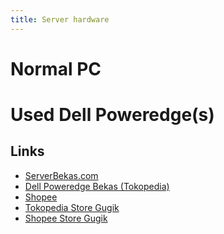 ```yaml
---
title: Server hardware
---
```


# Normal PC

# Used Dell Poweredge(s)

## Links
- [ServerBekas.com](https://www.serverbekas.com/)
- [Dell Poweredge Bekas (Tokopedia)](https://www.tokopedia.com/search?condition=2&has_more=true&minus_ids=15885395965%2C16015614301%2C13934850645%2C15239139916%2C6972303549%2C12738967276%2C16024578435%2C12141331686%2C1859944360%2C15687079211%2C16024626745%2C16018851788%2C15960330274%2C12901320740%2C15686727504%2C12505376788%2C15686156788%2C15513373426%2C634997871%2C15513212216%2C15950600673%2C14978896187%2C2744087425%2C15513677135%2C9982123684%2C15240063534%2C14853691366%2C12687514537%2C12234836321%2C15513076335%2C11441421312%2C15567704005%2C1285330139%2C12960928083%2C14316314026%2C16182232940%2C15513534316%2C11641987303%2C16018807639%2C8073846314%2C12797389832%2C5771330450%2C15686133664%2C2465420967%2C13971904127%2C12790628760%2C16691007496%2C6833374132%2C4074160838%2C10991119065%2C15904305527%2C12159133833%2C15686743010%2C1555756891%2C11072527743%2C16011233039%2C4466143719%2C2435940417%2C16024510523%2C15512537034&navsource=&next_offset_organic=60&next_offset_organic_ad=60&search_id=20250916143323357A6FDF7642BF156AIC&srp_component_id=04.06.00.00&srp_page_id=&srp_page_title=&st=&q=dell%20poweredge%20)
- [Shopee](https://shopee.co.id/search?keyword=dell%20poweredge)
- [Tokopedia Store Gugik](https://www.tokopedia.com/gugikofficial)
- [Shopee Store Gugik](https://shopee.co.id/gugik_store?categoryId=100644&entryPoint=ShopByPDP&itemId=26579136440&upstream=search)
